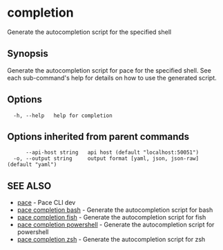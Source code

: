 # completion

Generate the autocompletion script for the specified shell

## Synopsis

Generate the autocompletion script for pace for the specified shell. See each sub-command's help for details on how to use the generated script.

## Options

```
  -h, --help   help for completion
```

## Options inherited from parent commands

```
      --api-host string   api host (default "localhost:50051")
  -o, --output string     output format [yaml, json, json-raw] (default "yaml")
```

## SEE ALSO

* [pace](pace.md) - Pace CLI dev
* [pace completion bash](pace\_completion\_bash.md) - Generate the autocompletion script for bash
* [pace completion fish](pace\_completion\_fish.md) - Generate the autocompletion script for fish
* [pace completion powershell](pace\_completion\_powershell.md) - Generate the autocompletion script for powershell
* [pace completion zsh](pace\_completion\_zsh.md) - Generate the autocompletion script for zsh
